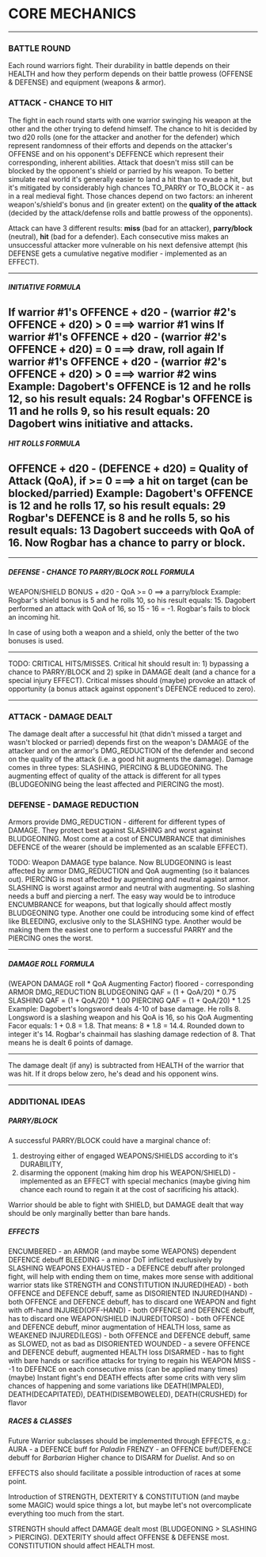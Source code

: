 # CORE MECHANICS
---
### BATTLE ROUND
Each round warriors fight. Their durability in battle depends on their HEALTH and how they perform depends on their battle prowess (OFFENSE & DEFENSE) and equipment (weapons & armor).

### ATTACK - CHANCE TO HIT
The fight in each round starts with one warrior swinging his weapon at the other and the other trying to defend himself. The chance to hit is decided by two d20 rolls (one for the attacker and another for the defender) which represent randomness of their efforts and depends on the attacker's OFFENSE and on his opponent's DEFFENCE which represent their corresponding, inherent abilities. Attack that doesn't miss still can be blocked by the opponent's shield or parried by his weapon. To better simulate real world it's generally easier to land a hit than to evade a hit, but it's mitigated by considerably high chances TO_PARRY or TO_BLOCK it - as in a real medieval fight. Those chances depend on two factors: an inherent weapon's/shield's bonus and (in greater extent) on the **quality of the attack** (decided by the attack/defense rolls and battle prowess of the opponents).

Attack can have 3 different results: **miss** (bad for an attacker), **parry/block** (neutral), **hit** (bad for a defender). Each consecutive miss makes an unsuccessful attacker more vulnerable on his next defensive attempt (his DEFENSE gets a cumulative negative modifier - implemented as an EFFECT).

---
##### INITIATIVE FORMULA
If warrior #1's OFFENCE + d20 - (warrior #2's OFFENCE + d20) > 0 ===> warrior #1 wins
If warrior #1's OFFENCE + d20 - (warrior #2's OFFENCE + d20) = 0 ===> draw, roll again
If warrior #1's OFFENCE + d20 - (warrior #2's OFFENCE + d20) > 0 ===> warrior #2 wins
Example:
Dagobert's OFFENCE is 12 and he rolls 12, so his result equals: 24
Rogbar's OFFENCE is 11 and he rolls 9, so his result equals: 20
Dagobert wins initiative and attacks.
---
##### HIT ROLLS FORMULA
OFFENCE + d20 - (DEFENCE + d20) = Quality of Attack (QoA), if >= 0 ===> a hit on target (can be blocked/parried)
Example:
Dagobert's OFFENCE is 12 and he rolls 17, so his result equals: 29
Rogbar's DEFENCE is 8 and he rolls 5, so his result equals: 13
Dagobert succeeds with QoA of 16. Now Rogbar has a chance to parry or block.
---
---
##### DEFENSE - CHANCE TO PARRY/BLOCK ROLL FORMULA
WEAPON/SHIELD BONUS + d20 - QoA >= 0 ==> a parry/block
Example:
Rogbar's shield bonus is 5 and he rolls 10, so his result equals: 15.
Dagobert performed an attack with QoA of 16, so 15 - 16 = -1. Rogbar's fails to block an incoming hit.

In case of using both a weapon and a shield, only the better of the two bonuses is used.

---

TODO: CRITICAL HITS/MISSES. Critical hit should result in: 1) bypassing a chance to PARRY/BLOCK and 2) spike in DAMAGE dealt (and a chance for a special injury EFFECT). Critical misses should (maybe) provoke an attack of opportunity (a bonus attack against opponent's DEFENCE reduced to zero).

---

### ATTACK - DAMAGE DEALT
The damage dealt after a successful hit (that didn't missed a target and wasn't blocked or parried) depends first on the weapon's DAMAGE of the attacker and on the armor's DMG_REDUCTION of the defender and second on the quality of the attack (i.e. a good hit augments the damage). Damage comes in three types: SLASHING, PIERCING & BLUDGEONING. The augmenting effect of quality of the attack is different for all types (BLUDGEONING being the least affected and PIERCING the most).

### DEFENSE - DAMAGE REDUCTION
Armors provide DMG_REDUCTION - different for different types of DAMAGE. They protect best against SLASHING and worst against BLUDGEONING. Most come at a cost of ENCUMBRANCE that diminishes DEFENCE of the wearer (should be implemented as an scalable EFFECT).

TODO: Weapon DAMAGE type balance. Now BLUDGEONING is least affected by armor DMG_REDUCTION and QoA augmenting (so it balances out). PIERCING is most affected by augmenting and neutral against armor. SLASHING is worst against armor and neutral with augmenting. So slashing needs a buff and piercing a nerf. The easy way would be to introduce ENCUMBRANCE for weapons, but that logically should affect mostly BLUDGEONING type. Another one could be introducing some kind of effect like BLEEDING, exclusive only to the SLASHING type. Another would be making them the easiest one to perform a successful PARRY and the PIERCING ones the worst.

---
##### DAMAGE ROLL FORMULA
(WEAPON DAMAGE roll * QoA Augmenting Factor) floored - corresponding ARMOR DMG_REDUCTION
BLUDGEONING QAF = (1 + QoA/20) * 0.75
SLASHING QAF = (1 + QoA/20) * 1.00
PIERCING QAF = (1 + QoA/20) * 1.25
Example:
Dagobert's longsword deals 4-10 of base damage. He rolls 8. Longsword is a slashing weapon and his QoA is 16, so his QoA Augmenting Facor equals: 1 + 0.8 = 1.8. That means: 8 * 1.8 = 14.4. Rounded down to integer it's 14. Rogbar's chainmail has slashing damage redection of 8. That means he is dealt 6 points of damage.

---

The damage dealt (if any) is subtracted from HEALTH of the warrior that was hit. If it drops below zero, he's dead and his opponent wins.

***
### ADDITIONAL IDEAS

##### PARRY/BLOCK
A successful PARRY/BLOCK could have a marginal chance of:
1) destroying either of engaged WEAPONS/SHIELDS according to it's DURABILITY,
2) disarming the opponent (making him drop his WEAPON/SHIELD) - implemented as an EFFECT with special mechanics (maybe giving him chance each round to regain it at the cost of sacrificing his attack).

Warrior should be able to fight with SHIELD, but DAMAGE dealt that way should be only marginally better than bare hands.

##### EFFECTS
ENCUMBERED - an ARMOR (and maybe some WEAPONS) dependent DEFENCE debuff
BLEEDING - a minor DoT inflicted exclusively by SLASHING WEAPONS
EXHAUSTED - a DEFENCE debuff after prolonged fight, will help with ending them on time, makes more sense with additional warrior stats like STRENGTH and CONSTITUTION
INJURED(HEAD) - both OFFENCE and DEFENCE debuff, same as DISORIENTED
INJURED(HAND) - both OFFENCE and DEFENCE debuff, has to discard one WEAPON and fight with off-hand
INJURED(OFF-HAND) - both OFFENCE and DEFENCE debuff, has to discard one WEAPON/SHIELD
INJURED(TORSO) - both OFFENCE and DEFENCE debuff, minor augmentation of HEALTH loss, same as WEAKENED
INJURED(LEGS) - both OFFENCE and DEFENCE debuff, same as SLOWED, not as bad as DISORIENTED
WOUNDED - a severe OFFENCE and DEFENCE debuff, augmented HEALTH loss
DISARMED - has to fight with bare hands or sacrifice attacks for trying to regain his WEAPON
MISS - -1 to DEFENCE on each consecutive miss (can be applied many times)
(maybe) Instant fight's end DEATH effects after some crits with very slim chances of happening and some variations like DEATH(IMPALED), DEATH(DECAPITATED), DEATH(DISEMBOWELED), DEATH(CRUSHED) for flavor

##### RACES & CLASSES
Future Warrior subclasses should be implemented through EFFECTS, e.g.:
AURA - a DEFENCE buff for *Paladin*
FRENZY - an OFFENCE buff/DEFENCE debuff for *Barbarian*
Higher chance to DISARM for *Duelist*. And so on

EFFECTS also should facilitate a possible introduction of races at some point.

Introduction of STRENGTH, DEXTERITY & CONSTITUTION (and maybe some MAGIC) would spice things a lot, but maybe let's not overcomplicate everything too much from the start.

STRENGTH should affect DAMAGE dealt most (BLUDGEONING > SLASHING > PIERCING).
DEXTERITY should affect OFFENSE & DEFENSE most.
CONSTITUTION should affect HEALTH most.
